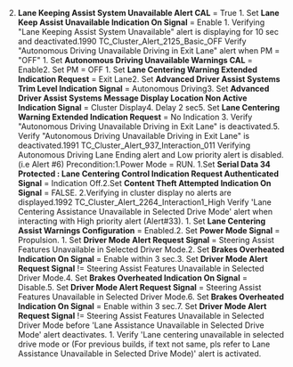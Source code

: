 2. **Lane Keeping Assist System Unavailable Alert CAL** = True 1. Set **Lane Keep Assist Unavailable Indication On Signal** = Enable 1. Verifying "Lane Keeping Assist System Unavailable" alert is displaying for 10 sec and deactivated.1990 TC_Cluster_Alert_2125_Basic_OFF Verify "Autonomous Driving Unavailable Driving in Exit Lane" alert when PM = "OFF" 1. Set **Autonomous Driving Unavailable Warnings CAL** = Enable2. Set PM = OFF 1. Set **Lane Centering Warning Extended Indication Request** = Exit Lane2. Set **Advanced Driver Assist Systems Trim Level Indication Signal** = Autonomous Driving3. Set **Advanced Driver Assist Systems Message Display Location Non Active Indication Signal** = Cluster Display4. Delay 2 sec5. Set **Lane Centering Warning Extended Indication Request** = No Indication 3. Verify "Autonomous Driving Unavailable Driving in Exit Lane" is deactivated.5. Verify "Autonomous Driving Unavailable Driving in Exit Lane" is deactivated.1991 TC_Cluster_Alert_937_Interaction_011 Verifying Autonomous Driving Lane Ending alert and Low priority alert is disabled. (i.e Alert #6) Precondition:1.Power Mode = RUN. 1.Set **Serial Data 34 Protected : Lane Centering Control Indication Request Authenticated Signal** = Indication Off.2.Set **Content Theft Attempted Indication On Signal** = FALSE. 2.Verifying in cluster display no alerts are displayed.1992 TC_Cluster_Alert_2264_Interaction1_High Verify 'Lane Centering Assistance Unavailable in Selected Drive Mode' alert when interacting with High priority alert (Alert#33). 1. Set **Lane Centering Assist Warnings Configuration** = Enabled.2. Set **Power Mode Signal** = Propulsion. 1. Set **Driver Mode Alert Request Signal** = Steering Assist Features Unavailable in Selected Driver Mode.2. Set **Brakes Overheated Indication On Signal** = Enable within 3 sec.3. Set **Driver Mode Alert Request Signal** != Steering Assist Features Unavailable in Selected Driver Mode.4. Set **Brakes Overheated Indication On Signal** = Disable.5. Set **Driver Mode Alert Request Signal** = Steering Assist Features Unavailable in Selected Driver Mode.6. Set **Brakes Overheated Indication On Signal** = Enable within 3 sec.7. Set **Driver Mode Alert Request Signal** != Steering Assist Features Unavailable in Selected Driver Mode before 'Lane Assistance Unavailable in Selected Drive Mode' alert deactivates. 1. Verify 'Lane centering unavailable in selected drive mode or (For previous builds, if text not same, pls refer to Lane Assistance Unavailable in Selected Drive Mode)' alert is activated.